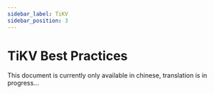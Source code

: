 ```yaml
---
sidebar_label: TiKV
sidebar_position: 3
---
```

# TiKV Best Practices

This document is currently only available in chinese, translation is in progress...
